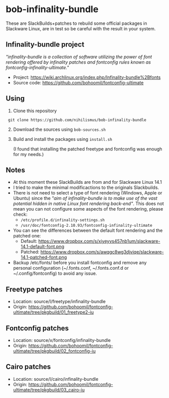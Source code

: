 # bob-infinality-bundle

These are SlackBuilds+patches to rebuild some official
packages in Slackware Linux, are in test so be
careful with the result in your system.

## Infinality-bundle project

*"infinality-bundle is a collection of software utilizing the power of font
rendering offered by infinality patches and fontconfig rules known as
fontconfig-infinality-ultimate."*

*  Project: https://wiki.archlinux.org/index.php/Infinality-bundle%2Bfonts
*  Source code: https://github.com/bohoomil/fontconfig-ultimate

## Using

1.  Clone this repository

  ``` git clone https://github.com/nihilismus/bob-infinality-bundle```

2. Download the sources using `bob-sources.sh`

3. Build and install the packages using `install.sh`

   (I found that installing the patched freetype and fontconfig was enough for my needs.)

## Notes

*  At this moment these SlackBuilds are from and for Slackware Linux 14.1
*  I tried to make the minimal modificactions to the originals Slackbuilds.
*  There is not need to select a type of font rendering (Windows, Apple or Ubuntu)
   since the *"aim of infinality-bundle is to make use of the vast potential hidden
   in native Linux font rendering back-end"*. This does not mean you can not
   configure some aspects of the font rendering, please check:
   *  `/etc/profile.d/infinality-settings.sh`
   *  `/usr/doc/fontconfig-2.10.93/fontconfig-infinality-ultimate`
*  You can see the differences between the default font rendering and the patched one:
   *  Default: https://www.dropbox.com/s/xiyeyvs457nb1um/slackware-14.1-default-font.png
   *  Patched: https://www.dropbox.com/s/awqgc8wg3djviqe/slackware-14.1-patched-font.png
*  Backup /etc/fonts/ before you install fontconfig and remove any personal configuration
   (~/.fonts.conf, ~/.fonts.conf.d or ~/.config/fontconfig) to avoid any issue.


## Freetype patches

*  Location: source/l/freetype/infinality-bundle
*  Origin: https://github.com/bohoomil/fontconfig-ultimate/tree/pkgbuild/01_freetype2-iu

## Fontconfig patches

*  Location: source/x/fontconfig/infinality-bundle
*  Origin: https://github.com/bohoomil/fontconfig-ultimate/tree/pkgbuild/02_fontconfig-iu

## Cairo patches

*  Location: source/l/cairo/infinality-bundle
*  Origin: https://github.com/bohoomil/fontconfig-ultimate/tree/pkgbuild/03_cairo-iu
